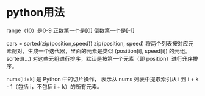 # python用法
range（10）是0-9
正数第一个是[0]
倒数第一个是[-1]

cars = sorted(zip(position,speed))
zip(position, speed)
将两个列表按对应元素配对，生成一个迭代器，里面的元素是类似 (position[i], speed[i]) 的元组。
sorted(...)
对这些元组进行排序，默认是按第一个元素（即 position）进行升序排序。

nums[i:i+k] 是 Python 中的切片操作，
表示从 nums 列表中提取索引从 i 到 i + k - 1（包括 i，不包括 i + k）的所有元素。